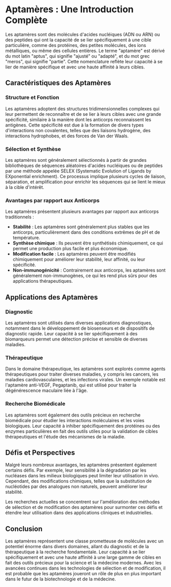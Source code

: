 # Aptamères : Une Introduction Complète

Les aptamères sont des molécules d'acides nucléiques (ADN ou ARN) ou des peptides qui ont la capacité de se lier spécifiquement à une cible particulière, comme des protéines, des petites molécules, des ions métalliques, ou même des cellules entières. Le terme "aptamère" est dérivé du mot latin "aptus", qui signifie "ajusté" ou "adapté", et du mot grec "meros", qui signifie "partie". Cette nomenclature reflète leur capacité à se lier de manière spécifique et avec une haute affinité à leurs cibles.

## Caractéristiques des Aptamères

### Structure et Fonction

Les aptamères adoptent des structures tridimensionnelles complexes qui leur permettent de reconnaître et de se lier à leurs cibles avec une grande spécificité, similaire à la manière dont les anticorps reconnaissent les antigènes. Cette spécificité est due à la formation de divers types d'interactions non covalentes, telles que des liaisons hydrogène, des interactions hydrophobes, et des forces de Van der Waals.

### Sélection et Synthèse

Les aptamères sont généralement sélectionnés à partir de grandes bibliothèques de séquences aléatoires d'acides nucléiques ou de peptides par une méthode appelée SELEX (Systematic Evolution of Ligands by EXponential enrichment). Ce processus implique plusieurs cycles de liaison, séparation, et amplification pour enrichir les séquences qui se lient le mieux à la cible d'intérêt.

### Avantages par rapport aux Anticorps

Les aptamères présentent plusieurs avantages par rapport aux anticorps traditionnels :
- **Stabilité** : Les aptamères sont généralement plus stables que les anticorps, particulièrement dans des conditions extrêmes de pH et de température.
- **Synthèse chimique** : Ils peuvent être synthétisés chimiquement, ce qui permet une production plus facile et plus économique.
- **Modification facile** : Les aptamères peuvent être modifiés chimiquement pour améliorer leur stabilité, leur affinité, ou leur spécificité.
- **Non-immunogénicité** : Contrairement aux anticorps, les aptamères sont généralement non-immunogènes, ce qui les rend plus sûrs pour des applications thérapeutiques.

## Applications des Aptamères

### Diagnostic

Les aptamères sont utilisés dans diverses applications diagnostiques, notamment dans le développement de biosenseurs et de dispositifs de diagnostic rapide. Leur capacité à se lier spécifiquement à des biomarqueurs permet une détection précise et sensible de diverses maladies.

### Thérapeutique

Dans le domaine thérapeutique, les aptamères sont explorés comme agents thérapeutiques pour traiter diverses maladies, y compris les cancers, les maladies cardiovasculaires, et les infections virales. Un exemple notable est l'aptamère anti-VEGF, Pegaptanib, qui est utilisé pour traiter la dégénérescence maculaire liée à l'âge.

### Recherche Biomédicale

Les aptamères sont également des outils précieux en recherche biomédicale pour étudier les interactions moléculaires et les voies biologiques. Leur capacité à inhiber spécifiquement des protéines ou des enzymes particulières en fait des outils utiles pour la validation de cibles thérapeutiques et l'étude des mécanismes de la maladie.

## Défis et Perspectives

Malgré leurs nombreux avantages, les aptamères présentent également certains défis. Par exemple, leur sensibilité à la dégradation par les nucléases dans les milieux biologiques peut limiter leur utilisation in vivo. Cependant, des modifications chimiques, telles que la substitution de nucléotides par des analogues non naturels, peuvent améliorer leur stabilité.

Les recherches actuelles se concentrent sur l'amélioration des méthodes de sélection et de modification des aptamères pour surmonter ces défis et étendre leur utilisation dans des applications cliniques et industrielles.

## Conclusion

Les aptamères représentent une classe prometteuse de molécules avec un potentiel énorme dans divers domaines, allant du diagnostic et de la thérapeutique à la recherche fondamentale. Leur capacité à se lier spécifiquement et avec une haute affinité à une large gamme de cibles en fait des outils précieux pour la science et la médecine modernes. Avec les avancées continues dans les technologies de sélection et de modification, il est probable que les aptamères joueront un rôle de plus en plus important dans le futur de la biotechnologie et de la médecine.